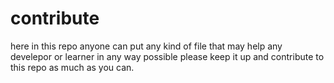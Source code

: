 # contribute
here in this repo anyone can put any kind of file that may help any develepor or learner in any way possible please keep it up and contribute to this repo as much as you can.
